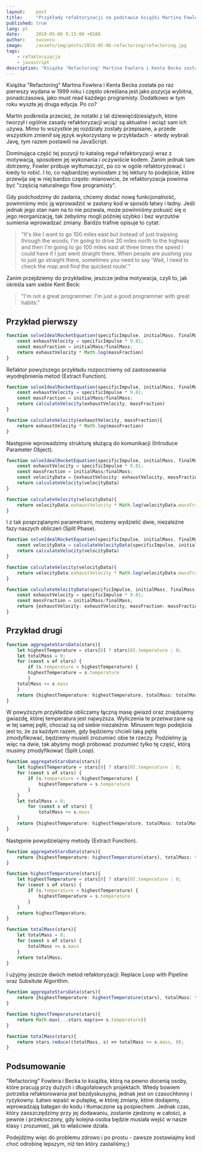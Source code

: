 ```yaml
---
layout:    post
title:     "Przykłady refaktoryzacji na podstawie książki Martina Fowlera i Kenta Becka 'Refactoring'"
published: true
lang: pl
date:      2019-05-06 9:15:00 +0100
author:    sucuncu
image:     /assets/img/posts/2019-05-06-refactoring/refactoring.jpg
tags:
    - refaktoryzacja
    - javascript
description: "Książka 'Refactoring' Martina Fowlera i Kenta Becka została po raz pierwszy wydana w 1999 roku i często określana jest jako pozycja wybitna, ponadczasowa, jako must read każdego programisty. Dodatkowo w tym roku wyszła jej druga edycja. Po co?"
---
```


Książka "Refactoring" Martina Fowlera i Kenta Becka została po raz pierwszy wydana w 1999 roku i często określana jest jako pozycja wybitna, ponadczasowa, jako must read każdego programisty. 
Dodatkowo w tym roku wyszła jej druga edycja. Po co? 

Martin podkreśla przecież, że notatki z lat dziewięćdziesiątych, które tworzył i ogólnie zasady refaktoryzacji wciąż są aktualne i wciąż sam ich używa. Mimo to wszystkie jej rozdziały zostały przepisane, a przede wszystkim zmienił się język wykorzystany w przykładach - wtedy wybrali Javę, tym razem postawili na JavaScript.

Dominująca część tej pozycji to katalog reguł refaktoryzacji wraz z motywacją, sposobem jej wykonania i oczywiście kodem. 
Zanim jednak tam dotrzemy, Fowler próbuje wytłumaczyć, po co w ogóle refaktoryzować i kiedy to robić.
I to, co najbardziej wyniosłam z tej lektury to podejście, które przewija się w niej bardzo często: mianowicie, że refaktoryzacja powinna być "częścią naturalnego flow programisty". 

Gdy podchodzimy do zadania, chcemy dodać nową funkcjonalność, powinniśmy móc ją wprowadzić w zastany kod w sposób łatwy i ładny. Jeśli jednak jego stan nam na to nie pozwala, może powinniśmy pokusić się o jego reorganizację, tak żebyśmy mogli później szybko i bez wyrzutów sumienia wprowadzać zmiany. Bardzo trafnie opisuje to cytat:

<blockquote>"It's like I want to go 100 miles east but instead of just traipsing through the woods, I'm going to drive 20 miles north to the highway and then I'm going to go 100 miles east at three times the speed I could have if I just went straight there. When people are pushing you to just go straight there, sometimes you need to say 'Wait, I need to check the map and find the quickest route'."</blockquote>
Zanim przejdziemy do przykładów, jeszcze jedna motywacja, czyli to, jak określa sam siebie Kent Beck: 

<blockquote>"I'm not a great programmer. I'm just a good programmer with great habits."</blockquote>

## Przykład pierwszy

```typescript
function solveIdealRocketEquation(specificImpulse, initialMass, finalMass) {
	const exhaustVelocity = specificImpulse * 9.81;
	const massFraction = initialMass/finalMass;
	return exhaustVelocity * Math.log(massFraction)
}
```
Refaktor powyższego przykładu rozpoczniemy od zastosowania wyodrębnienia metod (Extract Function).

```typescript
function solveIdealRocketEquation(specificImpulse, initialMass, finalMass) {
	const exhaustVelocity = specificImpulse * 9.81;
	const massFraction = initialMass/finalMass;
	return calculateVelocity(exhaustVelocity, massFraction)
}

function calculateVelocity(exhaustVelocity, massFraction){
	return exhaustVelocity * Math.log(massFraction)
}
```

Następnie wprowadzimy strukturę służącą do komunikacji (Introduce Parameter Object).

```typescript
function solveIdealRocketEquation(specificImpulse, initialMass, finalMass) {
	const exhaustVelocity = specificImpulse * 9.81;
	const massFraction = initialMass/finalMass;
	const velocityData = {exhaustVelocity: exhaustVelocity, massFraction: massFraction}
	return calculateVelocity(velocityData)
}

function calculateVelocity(velocityData){
	return velocityData.exhaustVelocity * Math.log(velocityData.massFraction)
}
```

I z tak posprzątanymi parametrami, możemy wydzielić dwie, niezależne fazy naszych obliczeń (Split Phase).
```typescript
function solveIdealRocketEquation(specificImpulse, initialMass, finalMass) {
	const velocityData = calculateVelocityData(specificImpulse, initialMass, finalMass)
	return calculateVelocity(velocityData)
}

function calculateVelocity(velocityData){
	return velocityData.exhaustVelocity * Math.log(velocityData.massFraction)
}

function calculateVelocityData(specificImpulse, initialMass, finalMass){
	const exhaustVelocity = specificImpulse * 9.81;
	const massFraction = initialMass/finalMass;
	return {exhaustVelocity: exhaustVelocity, massFraction: massFraction}
}
```

## Przykład drugi


```typescript
function aggregateStarsData(stars){
    let highestTemperature = stars[0] ? stars[0].temperature : 0;
    let totalMass = 0;
    for (const s of stars) {
	    if (s.temperature > highestTemperature) {
		highestTemperature = s.temperature
	    }
	totalMass += s.mass
    }
    return {highestTemperature: highestTemperature, totalMass: totalMass}
}
```
W powyższym przykładzie obliczamy łączną masę gwiazd oraz znajdujemy gwiazdę, której temperatura jest najwyższa. Wyliczenia te przetwarzane są w tej samej pętli, chociaż są od siebie niezależne. Minusem tego podejścia jest to, że za każdym razem, gdy będziemy chcieli taką pętlę zmodyfikować, będziemy musieli zrozumieć obie te rzeczy. Podzielmy ją więc na dwie, tak abyśmy mogli próbować zrozumieć tylko tę część, którą musimy zmodyfikować (Split Loop).
```typescript
function aggregateStarsData(stars){
    let highestTemperature = stars[0] ? stars[0].temperature : 0;
    for (const s of stars) {
	    if (s.temperature > highestTemperature) {
		    highestTemperature = s.temperature
	    }
    }
    let totalMass = 0;
        for (const s of stars) {
	        totalMass += s.mass
    }
    return {highestTemperature: highestTemperature, totalMass: totalMass}
}
```

Następnie powydzielajmy metody (Extract Function).
```typescript
function aggregateStarsData(stars){
	return {highestTemperature: highestTemperature(stars), totalMass: totalMass(stars)}
}

function highestTemperature(stars){
	let highestTemperature = stars[0] ? stars[0].temperature : 0;
	for (const s of stars) {
		if (s.temperature > highestTemperature) {
			highestTemperature = s.temperature
		}
	}
	return highestTemperature;
}

function totalMass(stars){
	let totalMass = 0;
	for (const s of stars) {
		totalMass += s.mass
	}
	return totalMass;
}

```
I użyjmy jeszcze dwóch metod refaktoryzacji: Replace Loop with Pipeline oraz Subsitute Algorithm. 
```typescript
function aggregateStarsData(stars){
	return {highestTemperature: highestTemperature(stars), totalMass: totalMass(stars)}
}

function highestTemperature(stars){
    return Math.max(...stars.map(s=> s.temperature))
}

function totalMass(stars){
    return stars.reduce((totalMass, s) => totalMass += s.mass, 0);
}
```

## Podsumowanie

"Refactoring" Fowlera i Becka to książka, którą na pewno docenią osoby, które pracują przy dużych i długofalowych projektach. Wtedy bowiem potrzeba refaktorowania jest bezdyskusyjna, jednak jest on czasochłonny i ryzykowny. Łatwo wpaść w pułapkę, w której zmiany, które dodajemy, wprowadzają bałagan do kodu i tłumaczone są pośpiechem. Jednak czas, który zaoszczędzimy przy jej dodawaniu, zostanie zjedzony w całości, a pewnie i przekroczony, gdy kolejna osoba będzie musiała wejść w nasze klasy i zrozumieć, jak to właściwie działa.

Podejdźmy więc do problemu zdrowo i po prostu - zawsze zostawiajmy kod choć odrobinę lepszym, niż ten który zastaliśmy;)
